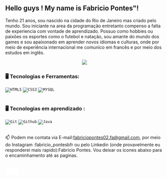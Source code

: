 ## Hello guys ! My name is Fabricio Pontes"!


Tenho 21 anos, sou nascido na cidade do Rio de Janeiro mas criado pelo mundo. Sou iniciante na area da programação entretanto compenso a falta de experiencia com vontade de aprendizado. Possuo como hobbies ou paixões os esportes como o futebol e natação, sou
  amante do mundo dos games e sou apaixonado em aprender novos idiomas e culturas, onde por meio de experiência internacional me comunico em francês e por meio dos estudos em inglês.
<div align="center">
  <img src="https://i.pinimg.com/originals/21/11/61/21116158daaeb1459b4ec0758505e1ad.gif" width="600px">
  </div>

### 🖥️ Tecnologias e Ferramentas: 
<code><img  width="40px" src="https://cdn.jsdelivr.net/gh/devicons/devicon@latest/icons/html5/html5-original.svg" title="HTML5"/></code> 
<code><img  width="40px" src="https://cdn.jsdelivr.net/gh/devicons/devicon@latest/icons/css3/css3-original.svg" title = "CSS3" /></code>
<code><img width="40px" src="https://cdn.jsdelivr.net/gh/devicons/devicon@latest/icons/mysql/mysql-original.svg" title="MYSQL" /></code>
 </br></br>

### 🖥️ Tecnologias em aprendizado :
<code><img width="40" src="https://cdn.jsdelivr.net/gh/devicons/devicon@latest/icons/git/git-original.svg" title = "Git" /></code>
<code><img width="40" src="https://cdn.jsdelivr.net/gh/devicons/devicon@latest/icons/github/github-original-wordmark.svg" title = "Github"/></code>
<code><img width="40" src="https://cdn.jsdelivr.net/gh/devicons/devicon@latest/icons/java/java-original-wordmark.svg" title = "Java"/></code>
</br></br>

📫 Podem me contata via E-mail:fabriciopontes02.fa@gmail.com, por meio do Instagram :fabricio_pontesbfr ou pelo Linkedin (onde provavelmente eu responderei mais rapido):Fabricio Pontes. Vou deixar os icones abaixo para o encaminhamento até as paginas.
<div>
  </br>
   <a href="https://www.instagram.com/fabricio_pontesbfr/" target="_blank"><img align="left" alt="Instagram" width="22px" src="https://github.com/Aakarsh-B/trying-repos/blob/master/insta.svg" />
   <a href="https://www.linkedin.com/in/fabricio-pontes-tech/" target="_blank"><img align="left" alt="LinkedIn" width="22px" src="https://github.com/Aakarsh-B/trying-repos/blob/master/linkedin.svg" />
          
</div>
          
